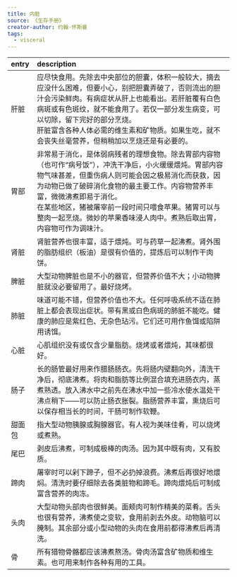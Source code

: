 ```yaml
---
title: 内脏
source: 《生存手册》
creator-author: 约翰·怀斯曼
tags:
  - visceral
---
```


|entry|description|
|:-|:-|
|肝脏|应尽快食用。先除去中央部位的胆囊，体积一般较大，摘去应没什么困难，但要小心，别把胆囊弄破了，否则流出的胆汁会污染鲜肉。有病症状从肝上也能看出。若肝脏覆有白色病斑或有色斑纹，就不能食用了。若仅一部分发生病变，可以切除，留下完好的部分烹烧。<br />肝脏富含各种人体必需的维生素和矿物质。如果生吃，就不会丧失丝毫营养，但稍稍加以烹烧还是有必要的。|
|胃部|非常易于消化，是体弱病残者的理想食物。除去胃部内容物（也可作“病号饭”），冲洗干净后，小火缓缓煨炖。胃部内容物气味甚差，但重伤病人则可能会因之极易消化而获救，因为动物已做了破碎消化食物的最主要工作。内容物营养丰富，微微沸煮即易于消化。<br />在某些地区，猪被屠宰前一段时间只喂食苹果。猪胃可以与整肉一起烹烧。微妙的苹果香味浸人肉中。煮熟后取出胃，内容物可作为调味汁。|
|肾脏|肾脏营养也很丰富，适于煨炖。可与药草一起沸煮。肾外围的脂肪组织（板油）是很有价值的，提炼后可以制作干肉饼。|
|脾脏|大型动物脾脏也是不小的器官，但营养价值不大；小动物脾脏就没必要留用了。最好烧烤。|
|肺脏|味道可能不错，但营养价值也不大。任何呼吸系统不适在肺脏上都会表现出症状。带有黑或白色病斑的肺脏不能吃。健康的肺应是紫红色、无杂色玷污。它们还可用作鱼饵或陷阱用诱饵。|
|心脏|心肌组织没有或仅含少量脂肪。烧烤或者煨炖，其味都很好。|
|肠子|长的肠管最好用来作腊肠肠衣。先将肠内壁翻向外，清洗干净后，彻底沸煮。将肉和脂肪等比例混合填充进肠衣内，蒸煮熟透。放入沸水中之前先在沸水中加一些冷水使水温处干沸点稍下——可以防止肠衣胀裂。脂肠营养丰富，熏烧后可以保存相当长的时间，干肠可制作软鞭。|
|甜面包|指大型动物胰腺或胸腺器官。有人视为美味佳肴，可以烧烤或煮熟。|
|尾巴|剥皮后沸煮，可制成极棒的肉汤。因为其中既有肉，又有胶质。|
|蹄肉|屠宰时可以剁下蹄子，但不必扔掉浪费。沸煮后再很好地煨焖。清洗时要仔细除去各类脏物和蹄毛。蹄肉煨炖后可制成富含营养的肉冻。|
|头肉|大型动物头部肉也很鲜美。面颊肉可制作精美的菜肴。舌头也很有营养，沸煮使之变软，食用前剥去外皮。动物脑可以腌制。其余部分或小型动物的头肉在食用前都得沸煮后再清洗。|
|骨|所有猎物骨骼都应该沸煮熬汤。骨肉汤富含矿物质和维生素。也可用来制作各种有用的工具。|